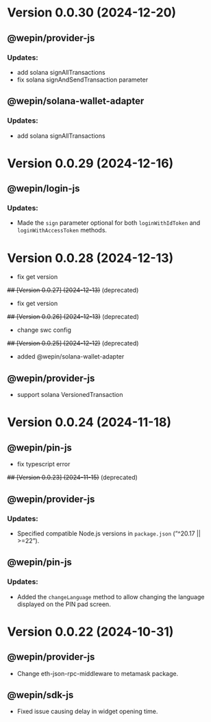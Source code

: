 # Version 0.0.30 (2024-12-20)

## @wepin/provider-js

### Updates:

- add solana signAllTransactions
- fix solana signAndSendTransaction parameter

## @wepin/solana-wallet-adapter

### Updates:

- add solana signAllTransactions

# Version 0.0.29 (2024-12-16)

## @wepin/login-js

### Updates:

- Made the `sign` parameter optional for both `loginWithIdToken` and `loginWithAccessToken` methods.

# Version 0.0.28 (2024-12-13)

- fix get version

~~## [Version 0.0.27] (2024-12-13)~~ (deprecated)

- fix get version

~~## [Version 0.0.26] (2024-12-13)~~ (deprecated)

- change swc config

~~## [Version 0.0.25] (2024-12-12)~~ (deprecated)

- added @wepin/solana-wallet-adapter

## @wepin/provider-js

- support solana VersionedTransaction

# Version 0.0.24 (2024-11-18)

## @wepin/pin-js

- fix typescript error

~~## [Version 0.0.23] (2024-11-15)~~ (deprecated)

## @wepin/provider-js

### Updates:

- Specified compatible Node.js versions in `package.json` (”^20.17 || >=22”).

## @wepin/pin-js

### Updates:

- Added the `changeLanguage` method to allow changing the language displayed on the PIN pad screen.

# Version 0.0.22 (2024-10-31)

## @wepin/provider-js

- Change eth-json-rpc-middleware to metamask package.

## @wepin/sdk-js

- Fixed issue causing delay in widget opening time.

